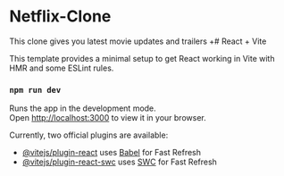# Netflix-Clone
This clone gives you latest movie updates and trailers 
+# React + Vite

This template provides a minimal setup to get React working in Vite with HMR and some ESLint rules.

### `npm run dev`

Runs the app in the development mode.\
Open [http://localhost:3000](http://localhost:3000) to view it in your browser.


Currently, two official plugins are available:

- [@vitejs/plugin-react](https://github.com/vitejs/vite-plugin-react/blob/main/packages/plugin-react/README.md) uses [Babel](https://babeljs.io/) for Fast Refresh
- [@vitejs/plugin-react-swc](https://github.com/vitejs/vite-plugin-react-swc) uses [SWC](https://swc.rs/) for Fast Refresh